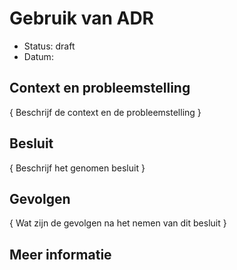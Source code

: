 # Gebruik van ADR

- Status: draft
- Datum:


## Context en probleemstelling

{ Beschrijf de context en de probleemstelling }


## Besluit

{ Beschrijf het genomen besluit }


## Gevolgen

{ Wat zijn de gevolgen na het nemen van dit besluit }


## Meer informatie
